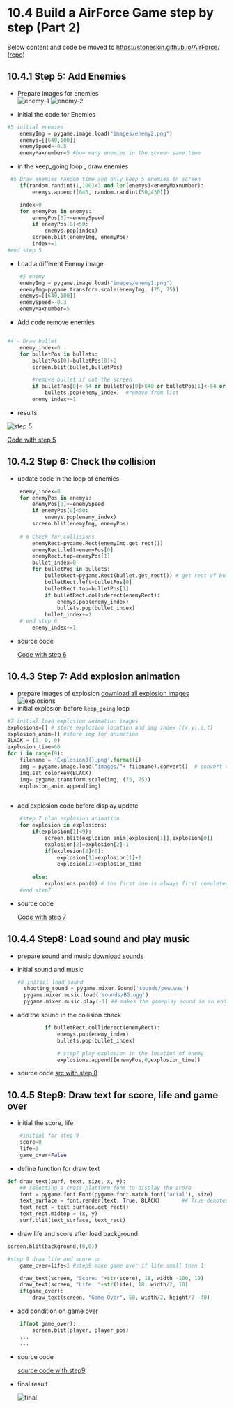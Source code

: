 # 10.4 Build a AirForce Game step by step (Part 2)

Below content and code be moved to https://stoneskin.github.io/AirForce/ ([repo](https://github.com/stoneskin/AirForce))

## 10.4.1 Step 5: Add Enemies

- Prepare images for enemies  
![enemy-1](codes/PyGameSteps/images/enemy1.png)
![enemy-2](codes/PyGameSteps/images/enemy2.png)

- initial the code for Enemies
  
```python
#5 initial enemies
    enemyImg = pygame.image.load("images/enemy2.png")
    enemys=[[640,100]]
    enemySpeed=-0.5
    enemyMaxnumber=5 #how many enemies in the screen same time
```

- in the keep_going loop , draw enemies

```python  
 #5 Draw enemies random time and only keep 5 enemies in screen
    if(random.randint(1,100)<3 and len(enemys)<enemyMaxnumber): 
        enemys.append([640, random.randint(50,430)]) 

    index=0
    for enemyPos in enemys:               
        enemyPos[0]+=enemySpeed
        if enemyPos[0]<50:
            enemys.pop(index)
        screen.blit(enemyImg, enemyPos)
        index+=1   
#end step 5
```

- Load a different Enemy image

```python
    #5 enemy
    enemyImg = pygame.image.load("images/enemy1.png")
    enemyImg=pygame.transform.scale(enemyImg, (75, 75))
    enemys=[[640,100]]
    enemySpeed=-0.3
    enemyMaxnumber=5
```

- Add code remove enemies
  
```python

#4 - Draw bullet
    enemy_index=0
    for bulletPos in bullets:    
        bulletPos[0]=bulletPos[0]+2
        screen.blit(bullet,bulletPos)

        #remove bullet if out the screen
        if bulletPos[0]<-64 or bulletPos[0]>640 or bulletPos[1]<-64 or bulletPos[1]>480:
            bullets.pop(enemy_index)  #remove from list
        enemy_index+=1
```

- results
  
 ![step 5](10.4.1_step5.png)

 [Code with step 5](codes/PyGameSteps/step5.py)

## 10.4.2 Step 6: Check the collision

- update code in the loop of enemies

```python
    enemy_index=0
    for enemyPos in enemys:               
        enemyPos[0]+=enemySpeed
        if enemyPos[0]<50:
            enemys.pop(enemy_index)
        screen.blit(enemyImg, enemyPos)
        
    # 6 Check for collisions
        enemyRect=pygame.Rect(enemyImg.get_rect())
        enemyRect.left=enemyPos[0]
        enemyRect.top=enemyPos[1]
        bullet_index=0
        for bulletPos in bullets:
            bulletRect=pygame.Rect(bullet.get_rect()) # get rect of bullet image size
            bulletRect.left=bulletPos[0]
            bulletRect.top=bulletPos[1]            
            if bulletRect.colliderect(enemyRect):
                enemys.pop(enemy_index)
                bullets.pop(bullet_index)
            bullet_index+=1               
    # end step 6
        enemy_index+=1

```

- source code
  
  [Code with step 6](/codes/PyGameSteps/step6.py)

## 10.4.3 Step 7: Add explosion animation

- prepare images of explosion
  [download all explosion images](/codes/PyGameSteps/images/explosions.zip)
  ![explosions](10.4.3_explosions.gif)
- initial explosion before `keep_going` loop

```python
#7 initial load explosion animation images
explosions=[] # store explosion location and img index [(x,y),i,t] 
explosion_anim=[] #store img for animation
BLACK = (0, 0, 0)
explosion_time=60
for i in range(9):
    filename = 'Explosion0{}.png'.format(i)
    img = pygame.image.load("images/"+ filename).convert()  # convert will create a copy that will draw more quickly on the screen.
    img.set_colorkey(BLACK)
    img= pygame.transform.scale(img, (75, 75))
    explosion_anim.append(img)
    
```

- add explosion code before display update
  
```python
    #step 7 plan explosion animation    
    for explosion in explosions:
        if(explosion[1]<9):
            screen.blit(explosion_anim[explosion[1]],explosion[0])
            explosion[2]=explosion[2]-1
            if(explosion[2]<0):     
                explosion[1]=explosion[1]+1
                explosion[2]=explosion_time
                
        else:
            explosions.pop(0) # the first one is always first completed 
    #end step7
```

- source code
  
  [Code with step 7](codes/PyGameSteps/step7.py)



## 10.4.4 Step8: Load sound and play music

- prepare sound and music
  [download sounds](codes/PyGameSteps/sounds/sounds.zip)

- initial sound and music
  
  ```python
  #8 initial load sound
    shooting_sound = pygame.mixer.Sound('sounds/pew.wav')
    pygame.mixer.music.load('sounds/BG.ogg')
    pygame.mixer.music.play(-1) ## makes the gameplay sound in an endless loop
  ```

- add the sound in the collision check

```python
            if bulletRect.colliderect(enemyRect):
                enemys.pop(enemy_index)
                bullets.pop(bullet_index)

                # step7 play explosion in the location of enemy
                explosions.append([enemyPos,0,explosion_time])
```

- source code
  [src with step 8](codes/PyGameSteps/step8.py)

## 10.4.5 Step9: Draw text for score, life and game over

- initial the score, life

```python
    #initial for step 9
    score=0
    life=3
    game_over=False
```

- define function for draw text
  
```python
def draw_text(surf, text, size, x, y):
    ## selecting a cross platform font to display the score
    font = pygame.font.Font(pygame.font.match_font('arial'), size)
    text_surface = font.render(text, True, BLACK)       ## True denotes the font to be anti-aliased 
    text_rect = text_surface.get_rect()
    text_rect.midtop = (x, y)
    surf.blit(text_surface, text_rect)
```

- draw life and score after load background

```python
screen.blit(background,(0,0))  

#step 9 draw life and score on 
    game_over=life<1 #step9 make game over if life small then 1

    draw_text(screen, "Score: "+str(score), 18, width -100, 10)
    draw_text(screen, "Life: "+str(life), 18, width/2, 10)
    if(game_over):
        draw_text(screen, "Game Over", 50, width/2, height/2 -40)
```

- add condition on game over

```python
    if(not game_over):
        screen.blit(player, player_pos)
    ...
    ...
```

- source code
  
  [source code with step9](codes/PyGameSteps/step9.py)

- final result
  
  ![final](10.4.5_airforce_final.gif)